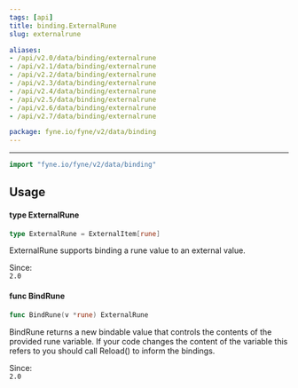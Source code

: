 ```yaml
---
tags: [api]
title: binding.ExternalRune
slug: externalrune

aliases:
- /api/v2.0/data/binding/externalrune
- /api/v2.1/data/binding/externalrune
- /api/v2.2/data/binding/externalrune
- /api/v2.3/data/binding/externalrune
- /api/v2.4/data/binding/externalrune
- /api/v2.5/data/binding/externalrune
- /api/v2.6/data/binding/externalrune
- /api/v2.7/data/binding/externalrune

package: fyne.io/fyne/v2/data/binding
---
```



---
```go
import "fyne.io/fyne/v2/data/binding"
```

## Usage

#### type ExternalRune

```go
type ExternalRune = ExternalItem[rune]
```

ExternalRune supports binding a rune value to an external value.


<div class="since">Since: <code>
2.0</code></div>

#### func  BindRune

```go
func BindRune(v *rune) ExternalRune
```
BindRune returns a new bindable value that controls the contents of the provided rune variable. If your code changes the content of the variable this refers to you should call Reload() to inform the bindings.


<div class="since">Since: <code>
2.0</code></div>
